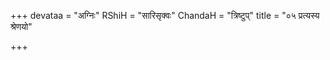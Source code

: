 +++
devataa = "अग्निः"
RShiH = "सारिसृक्वः"
ChandaH = "त्रिष्टुप्"
title = "०५ प्रत्यस्य श्रेणयो"

+++
